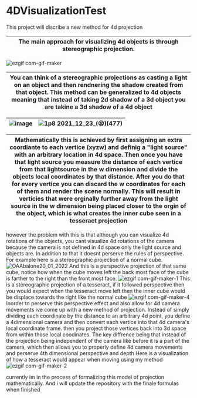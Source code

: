 # 4DVisualizationTest
This project will discribe a new method for 4d projection

|The main approach for visualizing 4d objects is through stereographic projection.| 
|---|
![ezgif com-gif-maker](https://user-images.githubusercontent.com/89361982/139005135-2bb1e8b6-7517-4c36-87f6-61439cf98b9a.gif)

|You can think of a stereographic projections as casting a light on an object and then rendnering the shadow created from that object. This method can be generalized to 4d objects meaning that instead of taking 2d shadow of a 3d object you are takine a 3d shadow of a 4d object |
|---|

|![image](https://user-images.githubusercontent.com/89361982/147189608-e3ef338c-004e-4880-b800-cf42340b30d8.png)|![1p8 2021_12_23_(😦)(477)](https://user-images.githubusercontent.com/89361982/147190919-2c27579d-d29b-4b72-bc1c-fedfd3015c9c.png)|
|---|---|

|Mathematically this is achieved by first assigning an extra coordiante to each vertice (xyzw) and definig a "light source" with an arbitrary location in 4d space. Then once you have that light source you measure the distance of each vertice from that lightsource in the w dimension and divide the objects local coordinates by that distance. After you do that for every vertice you can discard the w coordinates for each of them and render the scene normally. This will result in verticies that were orginally further away from the light source in the w dimension being placed closer to the orgin of the object, which is what creates the inner cube seen in a tesseract projection|
|---|
however the problem with this is that although you can visualize 4d rotations of the objects, you cant visualize 4d rotations of the camera because the camera is not defined in 4d space only the light source and objects are.
In addition to that it doesnt perserve the rules of perspective. For example here is a stereographic projection of a normal cube.
![OAAbalone20_01_2022](https://user-images.githubusercontent.com/89361982/150433470-b8e96a98-89b0-4b82-b9ba-3bac3284ff88.gif)
And this is a perspective projection of that same cube, notice how when the cube moves left the back most face of the cube is farther to the right than the front most face. 
![ezgif com-gif-maker-1](https://user-images.githubusercontent.com/89361982/139005143-31a2f04d-13e6-4420-839f-df152ec4d74f.gif)
This is a stereographic projection of a tesseract, if it followed perspective then you would expect when the tesseract move left then the inner cube would be  displace towards the right like the normal cube
![ezgif com-gif-maker-4](https://user-images.githubusercontent.com/89361982/139004725-e4ff6b14-746a-4a1a-9a19-24a3060e2921.gif)
Inorder to perserve this perspective effect and also allow for 4d camera movements ive come up with a new method of projection. Instead of simply dividing each coordinate by the distance to an arbitrary 4d point, you define a 4dimensional camera and then convert each vertice into that 4d camera's local coordinate frame. then you project those vertices back into 3d space from within those local coodinates. The key diffrence being that instead of the projection being independent of the camera like before it is a part of the camera, which then allows you to properly define 4d camera movements and perserve 4th dimensional perspective and depth
Here is a visualization of how a tesseract would appear when moving using my method
![ezgif com-gif-maker-2](https://user-images.githubusercontent.com/89361982/139004896-db6e215a-4a9e-4301-8295-21a8de6d9f57.gif)

currently im in the process of formalizing this model of projection mathematically. And i will update the repository with the finale formulas when finished

  

